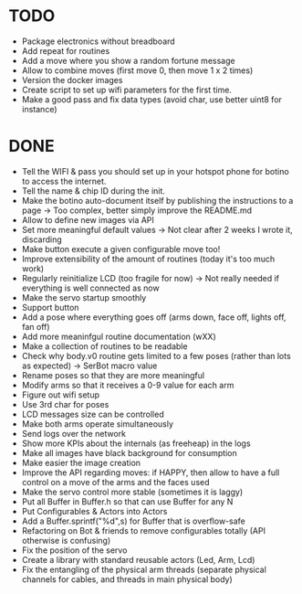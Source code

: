 # TODO

- Package electronics without breadboard
- Add repeat for routines
- Add a move where you show a random fortune message
- Allow to combine moves (first move 0, then move 1 x 2 times)
- Version the docker images
- Create script to set up wifi parameters for the first time.
- Make a good pass and fix data types (avoid char, use better uint8 for instance)


# DONE

- Tell the WIFI & pass you should set up in your hotspot phone for botino to access the internet.
- Tell the name & chip ID during the init.
- Make the botino auto-document itself by publishing the instructions to a page -> Too complex, better simply improve the README.md
- Allow to define new images via API
- Set more meaningful default values -> Not clear after 2 weeks I wrote it, discarding
- Make button execute a given configurable move too!
- Improve extensibility of the amount of routines (today it's too much work)
- Regularly reinitialize LCD (too fragile for now) -> Not really needed if everything is well connected as now
- Make the servo startup smoothly
- Support button
- Add a pose where everything goes off (arms down, face off, lights off, fan off)
- Add more meaninfgul routine documentation (wXX)
- Make a collection of routines to be readable
- Check why body.v0 routine gets limited to a few poses (rather than lots as expected) -> SerBot macro value
- Rename poses so that they are more meaningful
- Modify arms so that it receives a 0-9 value for each arm
- Figure out wifi setup
- Use 3rd char for poses
- LCD messages size can be controlled
- Make both arms operate simultaneously
- Send logs over the network
- Show more KPIs about the internals (as freeheap) in the logs
- Make all images have black background for consumption
- Make easier the image creation
- Improve the API regarding moves: if HAPPY, then allow to have a full control on a move of the arms and the faces used
- Make the servo control more stable (sometimes it is laggy)
- Put all Buffer in Buffer.h so that can use Buffer<N> for any N
- Put Configurables & Actors into Actors
- Add a Buffer.sprintf("%d",s) for Buffer that is overflow-safe
- Refactoring on Bot & friends to remove configurables totally (API otherwise is confusing)
- Fix the position of the servo
- Create a library with standard reusable actors (Led, Arm, Lcd)
- Fix the entangling of the physical arm threads (separate physical channels for cables, and threads in main physical body)
